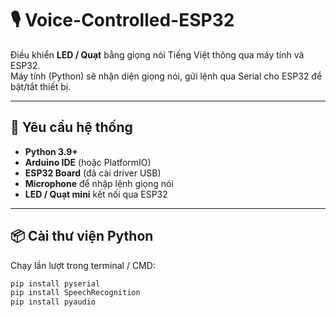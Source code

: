 # 🎙️ Voice-Controlled-ESP32  

Điều khiển **LED / Quạt** bằng giọng nói Tiếng Việt thông qua máy tính và ESP32.  
Máy tính (Python) sẽ nhận diện giọng nói, gửi lệnh qua Serial cho ESP32 để bật/tắt thiết bị.  

---

## 📌 Yêu cầu hệ thống
- **Python 3.9+**
- **Arduino IDE** (hoặc PlatformIO)
- **ESP32 Board** (đã cài driver USB)
- **Microphone** để nhập lệnh giọng nói
- **LED / Quạt mini** kết nối qua ESP32

---

## 📦 Cài thư viện Python

Chạy lần lượt trong terminal / CMD:

```bash
pip install pyserial
pip install SpeechRecognition
pip install pyaudio
